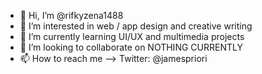 - 👋 Hi, I’m @rifkyzena1488
- 👀 I’m interested in web / app design and creative writing
- 🌱 I’m currently learning UI/UX and multimedia projects
- 💞️ I’m looking to collaborate on NOTHING CURRENTLY
- 📫 How to reach me --> Twitter: @jamespriori

<!---
rifkyzena1488/rifkyzena1488 is a ✨ special ✨ repository because its `README.md` (this file) appears on your GitHub profile.
You can click the Preview link to take a look at your changes.
--->
